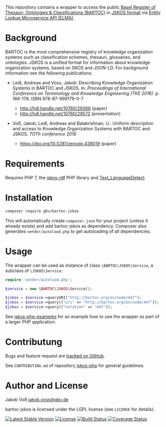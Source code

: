 This repository contains a wrapper to access the public [Basel Register of Thesauri, Ontologies & Classifications (BARTOC)](http://bartoc.org) in [JSKOS format](https://gbv.github.io/jskos/) via [Entity Lookup Microservice API (ELMA)](http://gbv.github.io/elma/).

# Background

BARTOC is the most comprehensive registry of knowledge organization systems such as classification schemes, thesauri, glossaries, and ontologies. JSKOS is a unified format for information about knowledge organization systems, based on SKOS and JSON-LD. For background information see the following publications:

* Ledl, Andreas and Voss, Jakob: Describing Knowledge Organization Systems in BARTOC and JSKOS. In: *Proceedings of International Conference on Terminology and Knowledge Engineering (TKE 2016)*. p. 168-178. ISBN 978-87-999179-0-7
    * <http://hdl.handle.net/10760/29366> (paper)
    * <http://hdl.handle.net/10760/29572> (presentation)

* Voß, Jakob; Ledl, Andreas and Balakrishnan, U.: Uniform description and access to Knowledge Organization Systems with BARTOC and JSKOS. *TOTh conference 2016*
    * <https://doi.org/10.5281/zenodo.438019> (paper)

# Requirements

Requires PHP 7, the [jskos-rdf](https://packagist.org/packages/gbv/jskos-rdf) PHP library and [Text_LanguageDetect](http://pear.php.net/package/Text_LanguageDetect).

# Installation

~~~bash
composer require gbv/bartoc-jskos
~~~

This will automatically create `composer.json` for your project (unless it already exists) and add bartoc-jskos as dependency. Composer also generates `vendor/autoload.php` to get autoloading of all dependencies.

# Usage

The wrapper can be used as instance of class `\BARTOC\JSKOS\Service`, a subclass of `\JSKOS\Service`:

~~~php
require 'vendor/autoload.php';

$service = new \BARTOC\JSKOS\Service();

$jskos = $service->queryURI("http://bartoc.org/en/node/447");
$jskos = $service->query(["uri" => "http://bartoc.org/en/node/447"]);
$jskos = $service->query(["notation" => "447"]);
~~~

See [jskos-php-examples](https://github.com/gbv/jskos-php-examples/) for an example how to use the wrapper as part of a larger PHP application.

# Contributung

Bugs and feature request are [tracked on GitHub](https://github.com/gbv/bartoc-jskos/issues).

See `CONTRIBUTING.md` of repository [jskos-php](https://packagist.org/packages/gbv/jskos) for general guidelines.

# Author and License

Jakob Voß <jakob.voss@gbv.de>

bartoc-jskos is licensed under the LGPL license (see `LICENSE` for details).

[![Latest Stable Version](https://poser.pugx.org/gbv/bartoc-jskos/v/stable)](https://packagist.org/packages/gbv/bartoc-jskos)
[![License](https://poser.pugx.org/gbv/jskos/license)](https://packagist.org/packages/gbv/bartoc-jskos)
[![Build Status](https://img.shields.io/travis/gbv/bartoc-jskos.svg)](https://travis-ci.org/gbv/bartoc-jskos)
[![Coverage Status](https://coveralls.io/repos/gbv/bartoc-jskos/badge.svg?branch=master)](https://coveralls.io/r/gbv/bartoc-jskos)
